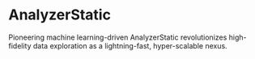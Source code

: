 # AnalyzerStatic
Pioneering machine learning-driven AnalyzerStatic revolutionizes high-fidelity data exploration as a lightning-fast, hyper-scalable nexus.
